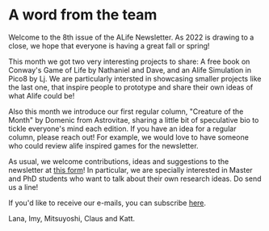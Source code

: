 # A word from the team

Welcome to the 8th issue of the ALife Newsletter. As 2022 is drawing to
a close, we hope that everyone is having a great fall or spring!

This month we got two very interesting projects to share: A free book
on Conway's Game of Life by Nathaniel and Dave, and an Alife 
Simulation in Pico8 by Lj. We are particularly intersted in showcasing 
smaller projects like the last one, that inspire people to prototype and 
share their own ideas of what Alife could be!

Also this month we introduce our first regular column, "Creature of the Month"
by Domenic from Astrovitae, sharing a little bit of speculative 
bio to tickle everyone's mind each edition. If you have an idea for a 
regular column, please reach out! For example, we would love to have 
someone who could review alife inspired games for the newsletter.

As usual, we welcome contributions, ideas and suggestions to the newsletter 
at [this form](https://forms.gle/jv7FdtdbWVTaTFGd9)! In particular, we are 
specially interested in Master and PhD students who want to talk about their 
own research ideas. Do send us a line!

If you'd like to receive our e-mails, you can subscribe [here](https://forms.gle/QpQ68xhvSMt4wiv89).

Lana, Imy, Mitsuyoshi, Claus and Katt.
